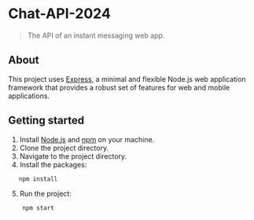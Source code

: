 # Chat-API-2024
> The API of an instant messaging web app.
## About
This project uses [Express](https://expressjs.com/),  a minimal and flexible Node.js web application framework that provides a robust set of features for web and mobile applications.

## Getting started
1. Install [Node.js](https://nodejs.org/) and [npm](https://www.npmjs.com/) on your machine. 
2. Clone the project directory.
3. Navigate to the project directory.
4. Install the packages:
 ```
    npm install
 ```

5. Run the project:
```
    npm start
 ```